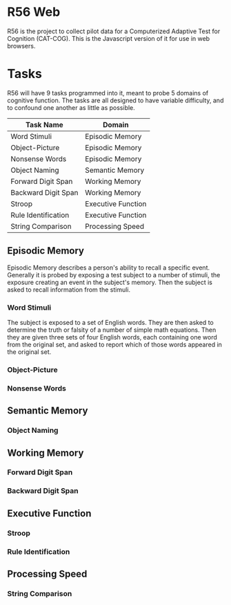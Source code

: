 # R56 Web

R56 is the project to collect pilot data for a Computerized Adaptive Test for Cognition (CAT-COG). This is the Javascript version of it for use in web browsers. 

# Tasks

R56 will have 9 tasks programmed into it, meant to probe 5 domains of cognitive function. The tasks are all designed to have variable difficulty, and to confound one another as little as possible.

<center>

| Task Name | Domain |
|-----------|--------|
|Word Stimuli|Episodic Memory|
|Object-Picture|Episodic Memory|
|Nonsense Words|Episodic Memory|
|Object Naming| Semantic Memory|
|Forward Digit Span|Working Memory|
|Backward Digit Span|Working Memory|
|Stroop|Executive Function|
|Rule Identification| Executive Function|
|String Comparison| Processing Speed|

</center>

## Episodic Memory

Episodic Memory describes a person's ability to recall a specific event. Generally it is probed by exposing a test subject to a number of stimuli, the exposure creating an event in the subject's memory. Then the subject is asked to recall information from the stimuli.

### Word Stimuli 

The subject is exposed to a set of English words. They are then asked to determine the truth or falsity of a number of simple math equations. Then they are given three sets of four English words, each containing one word from the original set, and asked to report which of those words appeared in the original set.

[//]: # (TODO: Fill this out with up-to-date information.)

### Object-Picture

### Nonsense Words

## Semantic Memory

### Object Naming

## Working Memory

### Forward Digit Span

### Backward Digit Span

## Executive Function

### Stroop

### Rule Identification

## Processing Speed

### String Comparison
